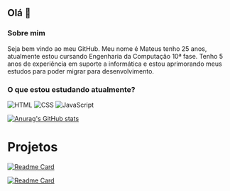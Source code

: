 ## Olá 👋

### Sobre mim

Seja bem vindo ao meu GitHub. Meu nome é Mateus tenho 25 anos, atualmente estou cursando Engenharia da Computação 10ª fase. Tenho 5 anos de experiência em suporte a informática e estou aprimorando meus estudos para poder migrar para desenvolvimento.

### O que estou estudando atualmente?
![HTML](https://img.shields.io/badge/HTML5-E34F26?style=for-the-badge&logo=html5&logoColor=white)
![CSS](https://img.shields.io/badge/CSS3-1572B6?style=for-the-badge&logo=css3&logoColor=white)
![JavaScript](https://img.shields.io/badge/JavaScript-323330?style=for-the-badge&logo=javascript&logoColor=F7DF1E)

[![Anurag's GitHub stats](https://github-readme-stats.vercel.app/api?username=mateusoliveiraps&theme=dracula)](https://github.com/anuraghazra/github-readme-stats)

# Projetos
[![Readme Card](https://github-readme-stats.vercel.app/api/pin/?username=mateusoliveiraps&repo=mateusoliveiraps.github.io)](https://github.com/mateusoliveiraps/mateusoliveiraps.github.io)

[![Readme Card](https://github-readme-stats.vercel.app/api/pin/?username=mateusoliveiraps&repo=doctorcare)](https://github.com/mateusoliveiraps/doctorcare)
